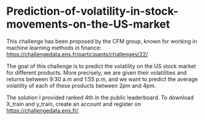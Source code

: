 # Prediction-of-volatility-in-stock-movements-on-the-US-market

This challenge has been proposed by the CFM group, known for working in machine learning methods in finance: https://challengedata.ens.fr/participants/challenges/22/

The goal of this challenge is to predict the volatility on the US stock market for different products.
More precisely, we are given their volatilities and returns between 9:30 a.m and 1:55 p.m, and we want to predict the average volatility of each of these products between 2pm and 4pm.

The solution I provided ranked 4th in the public leaderboard.
To download X_train and y_train, create an account and register on https://challengedata.ens.fr/.
